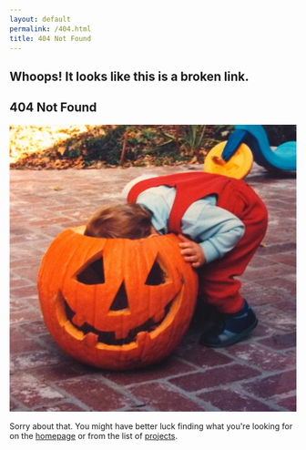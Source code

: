 ```yaml
---
layout: default
permalink: /404.html
title: 404 Not Found
---
```

<h2 class="featured-text">Whoops! It looks like this is a broken link.
</h2>

<div class="content-block">
  <h2 class="featured-text" id="profile-intro">404 Not Found
  </h2>
  </div>
<div class="content-block">
  <img src="/assets/404.jpg" id="profile-img">
  </div>

Sorry about that. You might have better luck finding what you're looking for on the [homepage](https://holdensparacino.com/) or from the list of [projects](/work).
